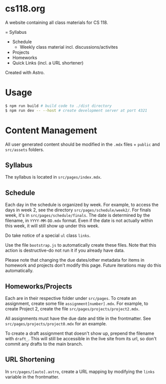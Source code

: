 # cs118.org

A website containing all class materials for CS 118.

= Syllabus
- Schedule
    - Weekly class material incl. discussions/activites
- Projects
- Homeworks
- Quick Links (incl. a URL shortener)

Created with Astro.

# Usage
```bash
$ npm run build # build code to ./dist directory
$ npm run dev -- --host # create development server at port 4321
```

# Content Management
All user generated content should be modified in the `.mdx` files + `public` 
and `src/assets` folders.

## Syllabus
The syllabus is located in `src/pages/index.mdx`.

## Schedule
Each day in the schedule is organized by week. For example, to access the days
in week 2, see the directory `src/pages/schedule/week2/`. For finals week, it's
in `src/pages/schedule/finals`. The date is determined by the filename, in
`YYYY-MM-DD.mdx` format. Even if the date is not actually within this week, 
it will still show up under this week. 

Do take notice of a special `ul` class `links`.

Use the file `bootstrap.js` to automatically create these files. Note that 
this action is destructive-do not run it if you already have data.

Please note that changing the due dates/other metadata
for items in homework and projects don't modify this page. Future iterations
may do this automatically.

## Homeworks/Projects
Each are in their respective folder under `src/pages`. To create an assignment,
create some file `assignment[number].mdx`.
For example, to create Project 2, create the file 
`src/pages/projects/project2.mdx`. 

All assignments must have the due date and title in the frontmatter. See 
`src/pages/projects/project0.mdx` for an example. 

To create a draft assignment that doesn't show up, prepend the filename with 
`draft_`. This will still be accessible in the
live site from its url, so don't commit any drafts to the main branch.

## URL Shortening
In `src/pages/[auto].astro`, create a URL mapping by modifying the `links` 
variable in the frontmatter.


